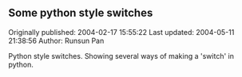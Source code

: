 ## Some python style switches

Originally published: 2004-02-17 15:55:22
Last updated: 2004-05-11 21:38:56
Author: Runsun Pan

Python style switches. Showing several ways of making a 'switch' in python.
